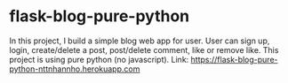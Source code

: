 # flask-blog-pure-python
In this project, I build a simple blog web app for user.
User can sign up, login, create/delete a post, post/delete comment, like or remove like.
This project is using pure python (no javascript).
Link: https://flask-blog-pure-python-nttnhannho.herokuapp.com